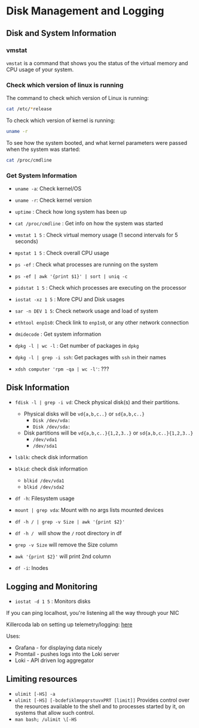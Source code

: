 
# Disk Management and Logging

## Disk and System Information

### vmstat
`vmstat` is a command that shows you the status of the virtual memory and CPU usage of your system.

### Check which version of linux is running
The command to check which version of Linux is running:
```bash
cat /etc/*release
```
To check which version of kernel is running:
```bash
uname -r
```

To see how the system booted, and what kernel parameters were passed
when the system was started:
```bash
cat /proc/cmdline
```



### Get System Information
* `uname -a`: Check kernel/OS  
* `uname -r`: Check kernel version
* `uptime`  : Check how long system has been up
* `cat /proc/cmdline` : Get info on how the system was started
* `vmstat 1 5` : Check virtual memory usage (1 second intervals for 5 seconds)
* `mpstat 1 5` : Check overall CPU usage
* `ps -ef` : Check what processes are running on the system
* `ps -ef | awk '{print $1}' | sort | uniq -c`

* `pidstat 1 5` : Check which processes are executing on the processor
* `iostat -xz 1 5` : More CPU and Disk usages

* `sar -n DEV 1 5`: Check network usage and load of system

* `ethtool enp1s0`: Check link to `enp1s0`, or any other network connection

* `dmidecode` : Get system information

* `dpkg -l | wc -l` : Get number of packages in `dpkg`
* `dpkg -l | grep -i ssh`: Get packages with `ssh` in their names

* `xdsh computer 'rpm -qa | wc -l'`: ???

## Disk Information

* `fdisk -l | grep -i vd`: Check physical disk(s) and their partitions.  
    * Physical disks will be `vd{a,b,c..}` or `sd{a,b,c..}`  
        * `Disk /dev/vda:`  
        * `Disk /dev/sda:`  
    * Disk partitions will be `vd{a,b,c..}{1,2,3..}` or `sd{a,b,c..}{1,2,3..}`  
        * `/dev/vda1`  
        * `/dev/sda1`  

* `lsblk`: check disk information  
* `blkid`: check disk information  
    * `blkid /dev/vda1`  
    * `blkid /dev/sda2`  

* `df -h`: Filesystem usage  

* `mount | grep vda`: Mount with no args lists mounted devices  

* `df -h / | grep -v Size | awk '{print $2}'`  
* `df -h / ` will show the `/` root directory in df  
* `grep -v Size` will remove the Size column  
* `awk '{print $2}'` will print 2nd column  

* `df -i`: Inodes  


## Logging and Monitoring

* `iostat -d 1 5` : Monitors disks  



If you can ping localhost, you're listening all the way through your NIC

Killercoda lab on setting up telemetry/logging:
[here](https://killercoda.com/het-tanis/course/Linux-Labs/102-monitoring-linux-logs)  

Uses:
* Grafana - for displaying data nicely  
* Promtail - pushes logs into the Loki server  
* Loki - API driven log aggregator  


## Limiting resources

* `ulimit [-HS] -a`
* `ulimit [-HS] [-bcdefiklmnpqrstuvxPRT [limit]]`
Provides control over the resources available to the shell and to
processes started by it, on systems that allow such control.  
* `man bash; /ulimit \[-HS`

